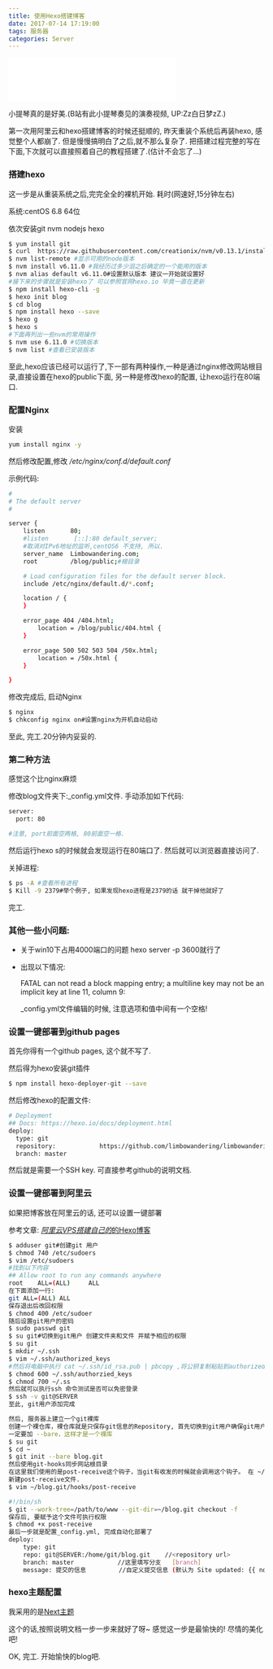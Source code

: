```yaml
---
title: 使用Hexo搭建博客
date: 2017-07-14 17:19:00
tags: 服务器
categories: Server
---
```


<iframe frameborder="no" border="0" marginwidth="0" marginheight="0" width=330 height=86 src="//music.163.com/outchain/player?type=2&id=446581154&auto=1&height=66"></iframe>

 小提琴真的是好美.(B站有此小提琴奏见的演奏视频, UP:Zz白日梦zZ.)

第一次用阿里云和hexo搭建博客的时候还挺顺的, 昨天重装个系统后再装hexo, 感觉整个人都崩了. 但是慢慢搞明白了之后,就不那么复杂了. 把搭建过程完整的写在下面,下次就可以直接照着自己的教程搭建了.(估计不会忘了...)

### 搭建hexo

这一步是从重装系统之后,完完全全的裸机开始. 耗时(网速好,15分钟左右)

系统:centOS 6.8 64位

依次安装git nvm nodejs hexo 

``` bash
$ yum install git
$ curl  https://raw.githubusercontent.com/creationix/nvm/v0.13.1/install.sh | bash #这一步是安装nvm
$ nvm list-remote #显示可用的node版本
$ nvm install v6.11.0 #我经历过多少泪之后确定的一个能用的版本
$ nvm alias default v6.11.0#设置默认版本 建议一开始就设置好
#接下来的步骤就是安装hexo了 可以参照官网hexo.io 毕竟一直在更新
$ npm install hexo-cli -g
$ hexo init blog
$ cd blog
$ npm install hexo --save
$ hexo g
$ hexo s
#下面再列出一些nvm的常用操作
$ nvm use 6.11.0 #切换版本
$ nvm list #查看已安装版本
```

至此,hexo应该已经可以运行了,下一部有两种操作,一种是通过nginx修改网站根目录,直接设置在hexo的public下面, 另一种是修改hexo的配置, 让hexo运行在80端口.

### 配置Nginx

安装

```bash
yum install nginx -y
```

然后修改配置,修改 */etc/nginx/conf.d/default.conf*

示例代码:

``` bash
#
# The default server
#

server {
    listen       80;
    #listen       [::]:80 default_server;
    #取消对IPv6地址的监听,centOS6 不支持, 所以.
    server_name  Limbowandering.com;
    root         /blog/public;#根目录

    # Load configuration files for the default server block.
    include /etc/nginx/default.d/*.conf;

    location / {
    }

    error_page 404 /404.html;
        location = /blog/public/404.html {
    }

    error_page 500 502 503 504 /50x.html;
        location = /50x.html {
    }

}


```

修改完成后, 启动Nginx

``` bash
$ nginx
$ chkconfig nginx on#设置nginx为开机自动启动
```

至此, 完工.20分钟内妥妥的.

### 第二种方法

感觉这个比nginx麻烦

修改blog文件夹下:_config.yml文件. 手动添加如下代码:

``` bash
server:
  port: 80

#注意, port前面空两格, 80前面空一格.
```

然后运行hexo s的时候就会发现运行在80端口了. 然后就可以浏览器直接访问了.

关掉进程:

``` bash
$ ps -A #查看所有进程
$ Kill -9 2379#举个例子, 如果发现hexo进程是2379的话 就干掉他就好了
```

完工.

### 其他一些小问题:

- 关于win10下占用4000端口的问题 hexo server -p 3600就行了

- 出现以下情况:

  FATAL can not read a block mapping entry; a multiline key may not be an implicit key at line 11, column 9:

  _config.yml文件编辑的时候, 注意选项和值中间有一个空格! 

### 设置一键部署到github pages

首先你得有一个github pages, 这个就不写了.

然后得为hexo安装git插件

``` bash
$ npm install hexo-deployer-git --save
```

然后修改hexo的配置文件:

``` bash
# Deployment
## Docs: https://hexo.io/docs/deployment.html
deploy:
  type: git
  repository: 		     https://github.com/limbowandering/limbowandering.github.io
  branch: master
```

然后就是需要一个SSH key. 可直接参考github的说明文档. 

### 设置一键部署到阿里云

如果把博客放在阿里云的话, 还可以设置一键部署 

参考文章: [*阿里云VPS搭建自己的*的Hexo博客](https://www.baidu.com/link?url=TWDPrCiEP_j5STesq06O_j33_8xLCdxp2tx1a1GR3HC8nhsPWBKpajsj5FW_rC6U4jJyP2mMZxKpYonlLEjzya&wd=&eqid=ce08f83800002e4c000000035978451e)

``` bash
$ adduser git#创建git 用户
$ chmod 740 /etc/sudoers
$ vim /etc/sudoers
#找到以下内容
## Allow root to run any commands anywhere
root    ALL=(ALL)     ALL
在下面添加一行:
git ALL=(ALL) ALL
保存退出后改回权限
$ chmod 400 /etc/sudoer
随后设置git用户的密码
$ sudo passwd git
$ su git#切换到git用户 创建文件夹和文件 并赋予相应的权限
$ su git
$ mkdir ~/.ssh
$ vim ~/.ssh/authorized_keys
#然后将电脑中执行 cat ~/.ssh/id_rsa.pub | pbcopy ,将公钥复制粘贴到authorized_keys
$ chmod 600 ~/.ssh/authorzied_keys
$ chmod 700 ~/.ss
然后就可以执行ssh 命令测试是否可以免密登录
$ ssh -v git@SERVER
至此, git用户添加完成

然后, 服务器上建立一个git裸库
创建一个裸仓库，裸仓库就是只保存git信息的Repository, 首先切换到git用户确保git用户拥有仓库所有权
一定要加 --bare，这样才是一个裸库
$ su git
$ cd ~
$ git init --bare blog.git
然后使用git-hooks同步网站根目录
在这里我们使用的是post-receive这个钩子，当git有收发的时候就会调用这个钩子。 在 ~/blog.git 裸库的 hooks文件夹中，
新建post-receive文件.
$ vim ~/blog.git/hooks/post-receive

#!/bin/sh
$ git --work-tree=/path/to/www --git-dir=~/blog.git checkout -f
保存后, 要赋予这个文件可执行权限
$ chmod +x post-receive
最后一步就是配置_config.yml, 完成自动化部署了
deploy:
    type: git
    repo: git@SERVER:/home/git/blog.git    //<repository url>
    branch: master            //这里填写分支   [branch]
    message: 提交的信息         //自定义提交信息 (默认为 Site updated: {{ now('YYYY-MM-DD HH:mm:ss') }})
```



### hexo主题配置

我采用的是[Next主题](http://theme-next.iissnan.com)

这个的话,按照说明文档一步一步来就好了呀~ 感觉这一步是最愉快的! 尽情的美化吧!

OK, 完工. 开始愉快的blog吧.

